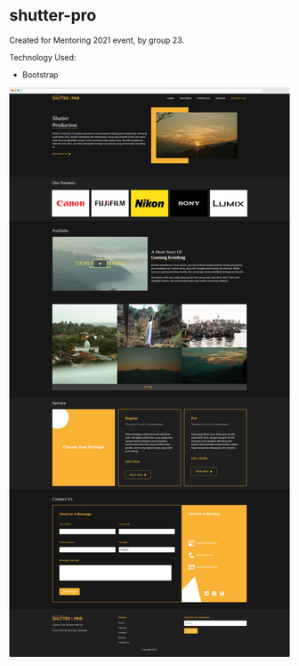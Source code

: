 # shutter-pro
Created for Mentoring 2021 event, by group 23.

Technology Used: 
- Bootstrap

![Screenshot Website](https://raw.githubusercontent.com/imfaditya/shutter-pro/main/screenshot.png)
